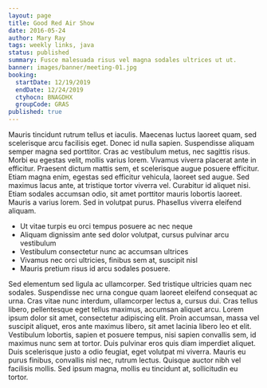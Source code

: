 ```yaml
---
layout: page
title: Good Red Air Show
date: 2016-05-24
author: Mary Ray
tags: weekly links, java
status: published
summary: Fusce malesuada risus vel magna sodales ultrices ut ut.
banner: images/banner/meeting-01.jpg
booking:
  startDate: 12/19/2019
  endDate: 12/24/2019
  ctyhocn: BNAGDHX
  groupCode: GRAS
published: true
---
```

Mauris tincidunt rutrum tellus et iaculis. Maecenas luctus laoreet quam, sed scelerisque arcu facilisis eget. Donec id nulla sapien. Suspendisse aliquam semper magna sed porttitor. Cras ac vestibulum metus, nec sagittis risus. Morbi eu egestas velit, mollis varius lorem. Vivamus viverra placerat ante in efficitur. Praesent dictum mattis sem, et scelerisque augue posuere efficitur. Etiam magna enim, egestas sed efficitur vehicula, laoreet sed augue. Sed maximus lacus ante, at tristique tortor viverra vel. Curabitur id aliquet nisi. Etiam sodales accumsan odio, sit amet porttitor mauris lobortis laoreet. Mauris a varius lorem. Sed in volutpat purus. Phasellus viverra eleifend aliquam.

* Ut vitae turpis eu orci tempus posuere ac nec neque
* Aliquam dignissim ante sed dolor volutpat, cursus pulvinar arcu vestibulum
* Vestibulum consectetur nunc ac accumsan ultrices
* Vivamus nec orci ultricies, finibus sem at, suscipit nisl
* Mauris pretium risus id arcu sodales posuere.

Sed elementum sed ligula ac ullamcorper. Sed tristique ultricies quam nec sodales. Suspendisse nec urna congue quam laoreet eleifend consequat ac urna. Cras vitae nunc interdum, ullamcorper lectus a, cursus dui. Cras tellus libero, pellentesque eget tellus maximus, accumsan aliquet arcu. Lorem ipsum dolor sit amet, consectetur adipiscing elit. Proin accumsan, massa vel suscipit aliquet, eros ante maximus libero, sit amet lacinia libero leo et elit. Vestibulum lobortis, sapien et posuere tempus, nisi sapien convallis sem, id maximus nunc sem at tortor. Duis pulvinar eros quis diam imperdiet aliquet. Duis scelerisque justo a odio feugiat, eget volutpat mi viverra. Mauris eu purus finibus, convallis nisl nec, rutrum lectus. Quisque auctor nibh vel facilisis mollis. Sed ipsum magna, mollis eu tincidunt at, sollicitudin eu tortor.
